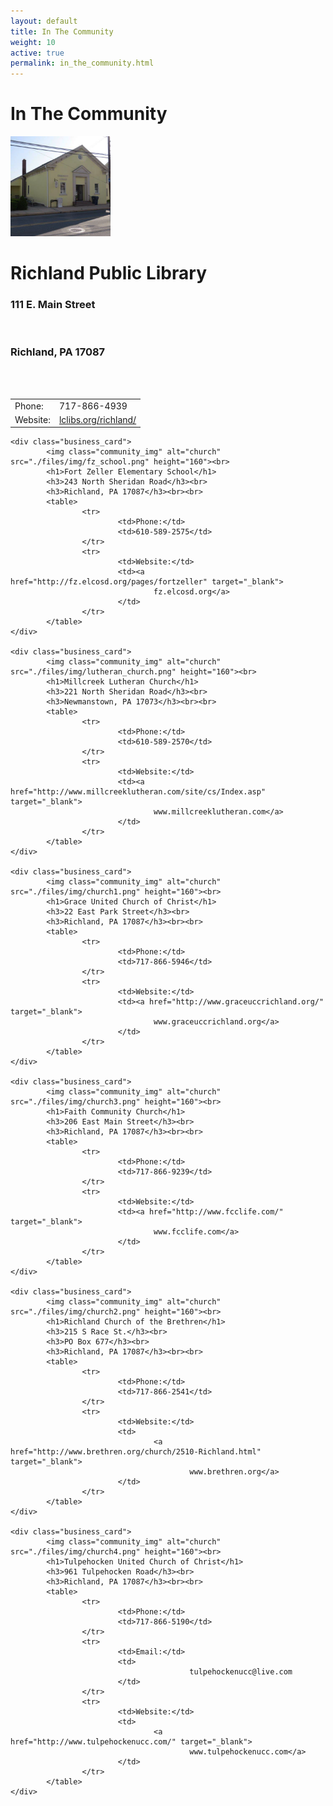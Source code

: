 ```yaml
---
layout: default
title: In The Community
weight: 10
active: true
permalink: in_the_community.html
---
```


<script>
  mixpanel.track("In The Community Page");
</script>

# In The Community

<div id="our_community_content">
	<div class="business_card">
			<img class="community_img" alt="church" src="./files/img/richland_library.png" height="160"><br>
			<h1>Richland Public Library</h1>
			<h3>111 E. Main Street</h3><br>
			<h3>Richland, PA 17087</h3><br><br>
			<table>
					<tr>
							<td>Phone:</td>
							<td>717-866-4939</td>
					</tr>
					<tr>
							<td>Website:</td>
							<td>
									<a href="http://www.lclibs.org/richland/" target="_blank">lclibs.org/richland/</a>
							</td>
					</tr>
			</table>
	</div>

	<div class="business_card">
			<img class="community_img" alt="church" src="./files/img/fz_school.png" height="160"><br>
			<h1>Fort Zeller Elementary School</h1>
			<h3>243 North Sheridan Road</h3><br>
			<h3>Richland, PA 17087</h3><br><br>
			<table>
					<tr>
							<td>Phone:</td>
							<td>610-589-2575</td>
					</tr>
					<tr>
							<td>Website:</td>
							<td><a href="http://fz.elcosd.org/pages/fortzeller" target="_blank">
									fz.elcosd.org</a>
							</td>
					</tr>
			</table>
	</div>

	<div class="business_card">
			<img class="community_img" alt="church" src="./files/img/lutheran_church.png" height="160"><br>
			<h1>Millcreek Lutheran Church</h1>
			<h3>221 North Sheridan Road</h3><br>
			<h3>Newmanstown, PA 17073</h3><br><br>
			<table>
					<tr>
							<td>Phone:</td>
							<td>610-589-2570</td>
					</tr>
					<tr>
							<td>Website:</td>
							<td><a href="http://www.millcreeklutheran.com/site/cs/Index.asp" target="_blank">
									www.millcreeklutheran.com</a>
							</td>
					</tr>
			</table>
	</div>

	<div class="business_card">
			<img class="community_img" alt="church" src="./files/img/church1.png" height="160"><br>
			<h1>Grace United Church of Christ</h1>
			<h3>22 East Park Street</h3><br>
			<h3>Richland, PA 17087</h3><br><br>
			<table>
					<tr>
							<td>Phone:</td>
							<td>717-866-5946</td>
					</tr>
					<tr>
							<td>Website:</td>
							<td><a href="http://www.graceuccrichland.org/" target="_blank">
									www.graceuccrichland.org</a>
							</td>
					</tr>
			</table>
	</div>

	<div class="business_card">
			<img class="community_img" alt="church" src="./files/img/church3.png" height="160"><br>
			<h1>Faith Community Church</h1>
			<h3>206 East Main Street</h3><br>
			<h3>Richland, PA 17087</h3><br><br>
			<table>
					<tr>
							<td>Phone:</td>
							<td>717-866-9239</td>
					</tr>
					<tr>
							<td>Website:</td>
							<td><a href="http://www.fcclife.com/" target="_blank">
									www.fcclife.com</a>
							</td>
					</tr>
			</table>
	</div>

	<div class="business_card">
			<img class="community_img" alt="church" src="./files/img/church2.png" height="160"><br>
			<h1>Richland Church of the Brethren</h1>
			<h3>215 S Race St.</h3><br>
			<h3>PO Box 677</h3><br>
			<h3>Richland, PA 17087</h3><br><br>
			<table>
					<tr>
							<td>Phone:</td>
							<td>717-866-2541</td>
					</tr>
					<tr>
							<td>Website:</td>
							<td>
									<a href="http://www.brethren.org/church/2510-Richland.html" target="_blank">
											www.brethren.org</a>
							</td>
					</tr>
			</table>
	</div>

	<div class="business_card">
			<img class="community_img" alt="church" src="./files/img/church4.png" height="160"><br>
			<h1>Tulpehocken United Church of Christ</h1>
			<h3>961 Tulpehocken Road</h3><br>
			<h3>Richland, PA 17087</h3><br><br>
			<table>
					<tr>
							<td>Phone:</td>
							<td>717-866-5190</td>
					</tr>
					<tr>
							<td>Email:</td>
							<td>
											tulpehockenucc@live.com
							</td>
					</tr>
					<tr>
							<td>Website:</td>
							<td>
									<a href="http://www.tulpehockenucc.com/" target="_blank">
											www.tulpehockenucc.com</a>
							</td>
					</tr>
			</table>
	</div>

</div><!--close div our_community_content-->

